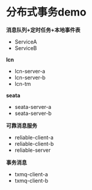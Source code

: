 # 分布式事务demo

**消息队列+定时任务+本地事件表**
- ServiceA
- ServiceB

**lcn**
- lcn-server-a
- lcn-server-b
- lcn-tm

**seata**
- seata-server-a
- seata-server-b

**可靠消息服务**
- reliable-client-a
- reliable-client-b
- reliable-server

**事务消息**
- txmq-client-a
- txmq-client-b